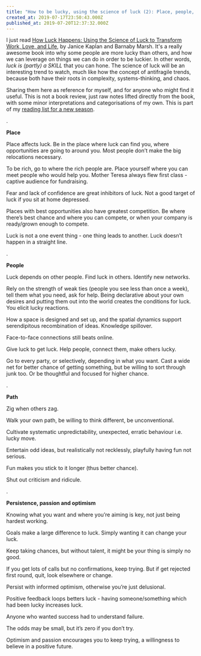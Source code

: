 ```yaml
---
title: "How to be lucky, using the science of luck (2): Place, people, path and persistence"
created_at: 2019-07-17T23:50:43.000Z
published_at: 2019-07-20T12:37:32.000Z
---
```

I just read [How Luck Happens: Using the Science of Luck to Transform Work, Love, and Life](https://www.amazon.com/How-Luck-Happens-Science-Transform-ebook/dp/B073R28Y81), by Janice Kaplan and Barnaby Marsh. It's a really awesome book into why some people are more lucky than others, and how we can leverage on things we can do in order to be luckier. In other words, _luck is (partly) a SKILL_ that you can hone. The science of luck will be an interesting trend to watch, much like how the concept of antifragile trends, because both have their roots in complexity, systems-thinking, and chaos.  

Sharing them here as reference for myself, and for anyone who might find it useful. This is not a book review, just raw notes lifted directly from the book, with some minor interpretations and categorisations of my own. This is part of my [reading list for a new season](https://200wordsaday.com/words/reading-list-for-a-new-season-220315d233ada32ec9). 

.

**Place**

Place affects luck. Be in the place where luck can find you, where opportunities are going to around you. Most people don’t make the big relocations necessary.

To be rich, go to where the rich people are. Place yourself where you can meet people who would help you. Mother Teresa always flew first class - captive audience for fundraising. 

Fear and lack of confidence are great inhibitors of luck. Not a good target of luck if you sit at home depressed.

Places with best opportunities also have greatest competition. Be where there’s best chance and where you can compete, or when your company is ready/grown enough to compete.

Luck is not a one event thing - one thing leads to another. Luck doesn’t happen in a straight line.

.

**People**

Luck depends on other people. Find luck in others. Identify new networks. 

Rely on the strength of weak ties (people you see less than once a week), tell them what you need, ask for help. Being declarative about your own desires and putting them out into the world creates the conditions for luck. You elicit lucky reactions.

How a space is designed and set up, and the spatial dynamics support serendipitous recombination of ideas. Knowledge spillover.

Face-to-face connections still beats online.

Give luck to get luck. Help people, connect them, make others lucky.

Go to every party, or selectively, depending in what you want. Cast a wide net for better chance of getting something, but be willing to sort through junk too. Or be thoughtful and focused for higher chance.

.

**Path**

Zig when others zag. 

Walk your own path, be willing to think different, be unconventional. 

Cultivate systematic unpredictability, unexpected, erratic behaviour i.e. lucky move.

Entertain odd ideas, but realistically not recklessly, playfully having fun not serious.

Fun makes you stick to it longer (thus better chance).

Shut out criticism and ridicule.

.

**Persistence, passion and optimism**

Knowing what you want and where you’re aiming is key, not just being hardest working.

Goals make a large difference to luck. Simply wanting it can change your luck.

Keep taking chances, but without talent, it might be your thing is simply no good. 

If you get lots of calls but no confirmations, keep trying. But if get rejected first round, quit, look elsewhere or change.

Persist with informed optimism, otherwise you’re just delusional. 

Positive feedback loops betters luck - having someone/something which had been lucky increases luck.

Anyone who wanted success had to understand failure. 

The odds may be small, but it’s zero if you don’t try.

Optimism and passion encourages you to keep trying, a willingness to believe in a positive future.
